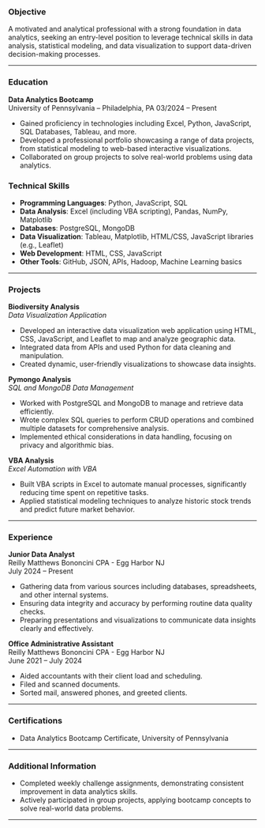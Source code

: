 ### **Objective**
A motivated and analytical professional with a strong foundation in data analytics, seeking an entry-level position to leverage technical skills in data analysis, statistical modeling, and data visualization to support data-driven decision-making processes.

---

### **Education**

**Data Analytics Bootcamp**  
University of Pennsylvania – Philadelphia, PA 
03/2024 – Present 
- Gained proficiency in technologies including Excel, Python, JavaScript, SQL Databases, Tableau, and more.
- Developed a professional portfolio showcasing a range of data projects, from statistical modeling to web-based interactive visualizations.
- Collaborated on group projects to solve real-world problems using data analytics.

### **Technical Skills**

- **Programming Languages**: Python, JavaScript, SQL
- **Data Analysis**: Excel (including VBA scripting), Pandas, NumPy, Matplotlib
- **Databases**: PostgreSQL, MongoDB
- **Data Visualization**: Tableau, Matplotlib, HTML/CSS, JavaScript libraries (e.g., Leaflet)
- **Web Development**: HTML, CSS, JavaScript
- **Other Tools**: GitHub, JSON, APIs, Hadoop, Machine Learning basics

---

### **Projects**

**Biodiversity Analysis**  
*Data Visualization Application*  
- Developed an interactive data visualization web application using HTML, CSS, JavaScript, and Leaflet to map and analyze geographic data.
- Integrated data from APIs and used Python for data cleaning and manipulation.
- Created dynamic, user-friendly visualizations to showcase data insights.

**Pymongo Analysis**  
*SQL and MongoDB Data Management*  
- Worked with PostgreSQL and MongoDB to manage and retrieve data efficiently.
- Wrote complex SQL queries to perform CRUD operations and combined multiple datasets for comprehensive analysis.
- Implemented ethical considerations in data handling, focusing on privacy and algorithmic bias.

**VBA Analysis**  
*Excel Automation with VBA*  
- Built VBA scripts in Excel to automate manual processes, significantly reducing time spent on repetitive tasks.
- Applied statistical modeling techniques to analyze historic stock trends and predict future market behavior.

---

### **Experience**

**Junior Data Analyst**\
Reilly Matthews Bononcini CPA - Egg Harbor NJ  
July 2024 – Present 
- Gathering data from various sources including databases, spreadsheets, and other internal systems.
- Ensuring data integrity and accuracy by performing routine data quality checks.
- Preparing presentations and visualizations to communicate data insights clearly and effectively.

**Office Administrative Assistant**\
Reilly Matthews Bononcini CPA - Egg Harbor NJ  
June 2021 – July 2024
- Aided accountants with their client load and scheduling.
- Filed and scanned documents.
- Sorted mail, answered phones, and greeted clients.

---

### **Certifications**

- Data Analytics Bootcamp Certificate, University of Pennsylvania

---

### **Additional Information**

- Completed weekly challenge assignments, demonstrating consistent improvement in data analytics skills.
- Actively participated in group projects, applying bootcamp concepts to solve real-world data problems.

---

